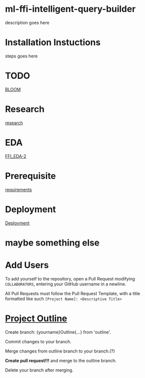 # ml-ffi-intelligent-query-builder
description goes here

# Installation Instuctions
steps goes here

# TODO
[BLOOM](https://huggingface.co/bigscience/bloom)

# Research
[research](project-research/research.md)

# EDA
[FFI_EDA-2](src/FFI_EDA-2.ipynb)

# Prerequisite
[requirements](requirements.txt)

# Deployment
[Deployment](src/Deployment.ipynb)

# maybe something else

# Add Users

To add yourself to the repository, open a Pull Request modifying `COLLABORATORS`, entering your GitHub username in a newline.

All Pull Requests must follow the Pull Request Template, with a title formatted like such `[Project Name]: <Descriptive Title>`

# [Project Outline](./project-structure/project-document.md)

Create branch: {yourname}Outline{...} from 'outline'.

Commit changes to your branch.

Merge changes from outline branch to your branch.(?)

**Create pull request!!!** and merge to the outline branch.

Delete your branch after merging. 
